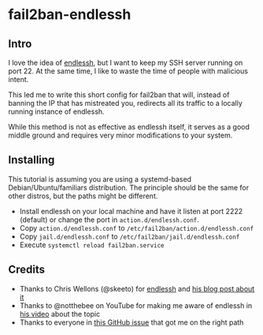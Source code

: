 # fail2ban-endlessh

## Intro

I love the idea of [endlessh](https://github.com/skeeto/endlessh), but I want to keep my SSH server running on port 22.
At the same time, I like to waste the time of people with malicious intent.

This led me to write this short config for fail2ban that will, instead of banning the IP that has mistreated you, redirects all its traffic to a locally running instance of endlessh.

While this method is not as effective as endlessh itself, it serves as a good middle ground and requires very minor modifications to your system.

## Installing

This tutorial is assuming you are using a systemd-based Debian/Ubuntu/familiars distribution. The principle should be the same for other distros, but the paths might be different.

* Install endlessh on your local machine and have it listen at port 2222 (default) or change the port in `action.d/endlessh.conf`.
* Copy `action.d/endlessh.conf` to `/etc/fail2ban/action.d/endlessh.conf`
* Copy `jail.d/endlessh.conf` to `/etc/fail2ban/jail.d/endlessh.conf`
* Execute `systemctl reload fail2ban.service`

## Credits
* Thanks to Chris Wellons (@skeeto) for [endlessh](https://github.com/skeeto/endlessh) and [his blog post about it](https://nullprogram.com/blog/2019/03/22/)
* Thanks to @notthebee on YouTube for making me aware of endlessh in [his video](https://www.youtube.com/watch?v=SKhKNUo6rJU) about the topic
* Thanks to everyone in [this GitHub issue](https://github.com/fail2ban/fail2ban/issues/419) that got me on the right path
